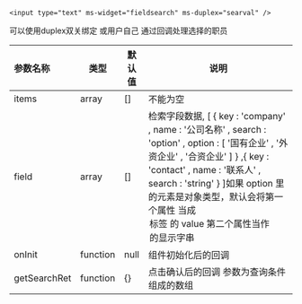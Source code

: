 `<input type="text" ms-widget="fieldsearch" ms-duplex="searval" />`

可以使用duplex双关绑定 或用户自己 通过回调处理选择的职员

| 参数名称  |     类型|  默认值  |说明     |
| :--------  |  ------- | ------| -------- |
|items | array| [] | 不能为空|初始化检索条件|
|field| array| []  | 检索字段数据, [ { key : 'company' , name : '公司名称' , search : 'option' , option : [ '国有企业' , '外资企业' , '合资企业' ]  } ,{ key : 'contact' , name : '联系人' , search : 'string' } ]如果 option 里的元素是对象类型，默认会将第一个属性 当成 <option>标签 的 value  第二个属性当作<option>的显示字串 |
|onInit|function|null|组件初始化后的回调|
|getSearchRet| function| {} | 点击确认后的回调 参数为查询条件组成的数组 |


